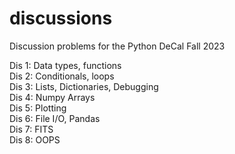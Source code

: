 # discussions
Discussion problems for the Python DeCal Fall 2023

Dis 1: Data types, functions\
Dis 2: Conditionals, loops\
Dis 3: Lists, Dictionaries, Debugging\
Dis 4: Numpy Arrays\
Dis 5: Plotting\
Dis 6: File I/O, Pandas\
Dis 7: FITS\
Dis 8: OOPS
